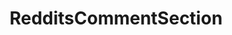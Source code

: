 ---
title: RedditsCommentSection
crosslinks:
- AskReddit
- funny
- mildlyinteresting
- gifs
- pics
- AsiansGoneWild
- todayilearned
- Showerthoughts
- MassdropBot
- gaming
- MadeMeSmile
- interestingasfuck
- natureismetal
- youtubehaiku
- firstworldanarchists
- SubredditDrama
- Pay_Respects
- IAmA
- EarthPorn
- Enough_iLAB_Spam
---